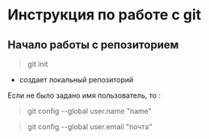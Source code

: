 # Инструкция по работе с git

## Начало работы с репозиторием
> git init

* создает локальный репозиторий

Если не было задано имя пользователь, то :
> git config --global user.name "name"

> git config --global user.email "почта"
